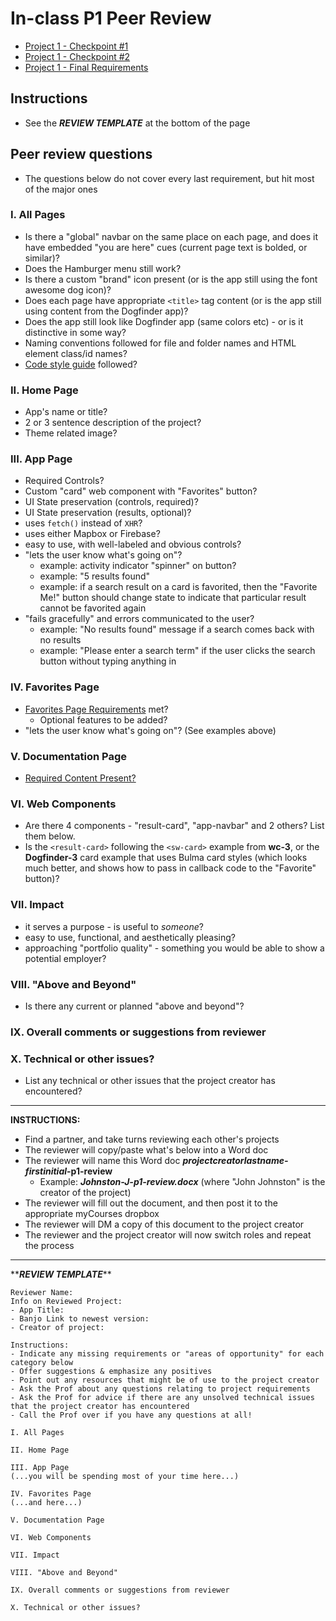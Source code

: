 # In-class P1 Peer Review

- [Project 1 - Checkpoint #1](p1-checkpoint-1.md)
- [Project 1 - Checkpoint #2](p1-checkpoint-2.md)
- [Project 1 - Final Requirements](p1-final.md)

## Instructions

- See the ***REVIEW TEMPLATE*** at the bottom of the page

## Peer review questions
- The questions below do not cover every last requirement, but hit most of the major ones

### I. All Pages
- Is there a "global" navbar on the same place on each page, and does it have embedded "you are here" cues (current page text is bolded, or similar)?
- Does the Hamburger menu still work?
- Is there a custom "brand" icon present (or is the app still using the font awesome dog icon)?
- Does each page have appropriate `<title>` tag content (or is the app still using content from the Dogfinder app)?
- Does the app still look like Dogfinder app (same colors etc) - or is it distinctive in some way?
- Naming conventions followed for file and folder names and HTML element class/id names?
- [Code style guide](330-code-style.md) followed?

### II. Home Page
- App's name or title?
- 2 or 3 sentence description of the project?
- Theme related image?

### III. App Page
- Required Controls?
- Custom "card" web component with "Favorites" button?
- UI State preservation (controls, required)?
- UI State preservation (results, optional)?
- uses `fetch()` instead of `XHR`?
- uses either Mapbox or Firebase?
- easy to use, with well-labeled and obvious controls?
- "lets the user know what's going on"?
  - example: activity indicator "spinner" on button?
  - example: "5 results found"
  - example: if a search result on a card is favorited, then the "Favorite Me!" button should change state to indicate that particular result cannot be favorited again
- "fails gracefully" and errors communicated to the user?
  - example: "No results found" message if a search comes back with no results
  - example: "Please enter a search term" if the user clicks the search button without typing anything in

### IV. Favorites Page
- [Favorites Page Requirements](p1-checkpoint-2.md#iv-functional-requirements---favorites-page) met?
  - Optional features to be added?
- "lets the user know what's going on"? (See examples above)

### V. Documentation Page
- [Required Content Present?](p1-checkpoint-2.md#v-content-requirements---aboutdocumentation-page)

### VI. Web Components
- Are there 4 components - "result-card", "app-navbar" and 2 others? List them below.
- Is the `<result-card>` following the `<sw-card>` example from **wc-3**, or the **Dogfinder-3** card example that uses Bulma card styles (which looks much better, and shows how to pass in callback code to the "Favorite" button)?

### VII. Impact

- it serves a purpose - is useful to *someone*?
- easy to use, functional, and aesthetically pleasing?
- approaching "portfolio quality" - something you would be able to show a potential employer?

### VIII. "Above and Beyond"
- Is there any current or planned "above and beyond"?


### IX. Overall comments or suggestions from reviewer

### X. Technical or other issues?
- List any technical or other issues that the project creator has encountered?


<hr>

**INSTRUCTIONS:**
- Find a partner, and take turns reviewing each other's projects
- The reviewer will copy/paste what's below into a Word doc
- The reviewer will name this Word doc ***projectcreatorlastname-firstinitial*-p1-review**
  - Example: ***Johnston-J-p1-review.docx*** (where "John Johnston" is the creator of the project)
- The reviewer will fill out the document, and then post it to the appropriate myCourses dropbox
- The reviewer will DM a copy of this document to the project creator
- The reviewer and the project creator will now switch roles and repeat the process

<hr> 
  
\*\****REVIEW TEMPLATE***\*\*

```
Reviewer Name:
Info on Reviewed Project:
- App Title:
- Banjo Link to newest version:
- Creator of project:

Instructions: 
- Indicate any missing requirements or "areas of opportunity" for each category below
- Offer suggestions & emphasize any positives
- Point out any resources that might be of use to the project creator
- Ask the Prof about any questions relating to project requirements
- Ask the Prof for advice if there are any unsolved technical issues that the project creator has encountered
- Call the Prof over if you have any questions at all!
  
I. All Pages
  
II. Home Page

III. App Page
(...you will be spending most of your time here...)
  
IV. Favorites Page
(...and here...)
  
V. Documentation Page
  
VI. Web Components

VII. Impact

VIII. "Above and Beyond"
  
IX. Overall comments or suggestions from reviewer
  
X. Technical or other issues?
```


